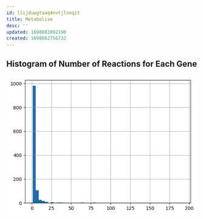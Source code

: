 ```yaml
---
id: llijduwgtaaq4nvtjlnnqit
title: Metabolism
desc: ''
updated: 1698082892190
created: 1698082756732
---
```

## Histogram of Number of Reactions for Each Gene

![](./assets/images/src.torchcell.multidigraph.metabolism.md.histogram-of-number-of-reactions-for-each-gene.png)